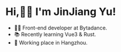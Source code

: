 # Hi,✌🏼 I'm JinJiang Yu!

- 👨‍💻 Front-end developer at Bytadance.
- 📚 Recently learning Vue3 & Rust.
- 📍 Working place in Hangzhou.
